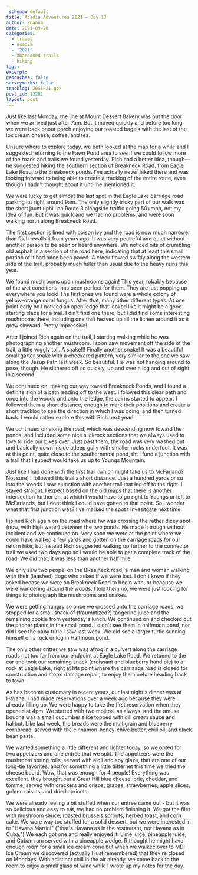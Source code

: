 ```yaml
---
_schema: default
title: Acadia Adventures 2021 – Day 13
author: Zhanna
date: 2021-09-20
categories:
  - travel
  - acadia
  - '2021'
  - abandoned trails
  - hiking 
tags:
excerpt: 
geocaches: false
surveymarks: false
tracklog: 20SEP21.gpx
post_id: 13281
layout: post
---
```


Just like last Monday, the line at Mount Dessert Bakery was out the door when we arrived just after 7am. But it moved quickly and before too long, we were back onour porch enjoying our toasted bagels with the last of the lox cream cheese, coffee, and tea.

Unsure where to explore today, we both looked at the map for a while and I suggested returning to the Fawn Pond area to see if we could follow more of the roads and trails we found yesterday. Rich had a better idea, though—he suggested hiking the southern section of Breakneck Road, from Eagle Lake Road to the Breakneck ponds. I've actually never hiked there and was looking forward to being able to create a tracklog of the entire route, even though I hadn't thought about it until he mentioned it. 

We were lucky to get almost the last spot in the Eagle Lake carriage road parking lot right around 9am. The only slightly tricky part of our walk was the short jaunt uphill on Route 3 alongside traffic going 50+mph, not my idea of fun. But it was quick and we had no problems, and were soon walking north along Breakneck Road.

The first section is lined with poison  ivy and the road is now much narrower than Rich recalls it from years ago. It was very peaceful and quiet without another person to be seen or heard anywhere. We noticed bits of crumbling old asphalt in a section of the road here, indicating that at least this small portion of it had once been paved. A creek flowed swiftly along the western side of the trail, probably much fuller than usual due to the heavy rains this year.

We found mushrooms upon mushrooms again! This year, robably because of the wet conditions, has been perfect for them. They are just popping up everywhere you look! The first ones we found were a whole colony of yellow-orange coral fungus. After that, many other different types. At one point early on I noticed an open ledge that looked like it might be a good starting place for a trail. I din't find one there, but I did find some interesting mushrooms there, including one that heaved up all the lichen around it as it grew skyward. Pretty impressive!

After I joined Rich again on the trail, I starting walking while he was photographing another mushroom. I soon saw movement off the side of the trail, a little wiggly tail. A snake!!! Finally another snake! It was a beautiful small garter snake with a checkered pattern, very similar to the one we saw along the Jesup Path last week. So beautiful. He was not hanging around to pose, though. He slithered off so quickly, up and over a log and out of sight in a second.

We continued on, making our way toward Breakneck Ponds, and I found a definite sign of a path leading off to the west. i folowed this clear path and once into the woods and onto the ledge, the cairns started to appear. I followed them a short distance, enough to mark their positions and create a short tracklog to see the direction in which I was going, and then turned back. I would rather explore this with Rich next year!

We continued on along the road, which was descending now toward the ponds, and included some nice slickrock sections that we always used to love to ride our bikes over. Just past them, the road was very washed out and basically down inside adeep gully with smaller rocks underfoot. It was at this point, quite close to the southernmost pond, tht I fund a junction with a trail that I supect would take us up to Youngs Mountain.

Just like I had done with the first trail (which might take us to McFarland? Not sure) I followed this trail a short distance. Just a hundred yards or so into the woods I saw ajunction with another trail that led off to the right. I stayed straight. I expect based on the old maps that there is another intersection further on, at which I would have to go right to Youngs or left to McFarlands, but I dont think I could have gotten to that point. So I wonder what that first junction was? I've marked the spot t invesitgate next time.

I joined Rich again on the road where hw was crossing the rather dicey spot (now, with high water) between the two ponds. He made it trough without incident and we continued on. Very soon we were at the point where we could have walked a few yards and gotten on the carriage roads for our return hike, but instead Rich suggested walking up further to the connector trail we used two days ago so I would be able to get a complete track of the road. We did that; it was less than another half mile.

We only saw two peopel on the BReajneck road, a man and woman walking with their (leashed) dogs who asked if we were lost. I don't knwo if they asked becase we were on Breakneck Road to begin with, or because we were wandering around the woods. I told them no, we were just looking for things to photograph like mushrooms and snakes. 

We were getting hungry so once we crossed onto the carriage roads, we stopped for a small snack of (traumatized?) tangerine juice and the remaining cookie from yesterday's lunch. We continued on and checked out the pitcher plants in the small pond. I didn't see them in halfmoon pond, nor did I see the baby turle I saw last week. We did see a larger turtle sunning himself on a rock or log in Halfmoon pond.

The only other critter we saw was afrog in a culvert along the carriage roads not too far from our endpoint at Eagle Lake Road. We retuend to the car and took our remaining snack (croissant and blueberry hand pie) to a rock at Eagle Lake, right at hts point where the carriaage road is closed for construction and storm damage repair, to enjoy them before heading back to town.

As has become customary in recent years, our last night's dinner was at Havana. I had made reservations over a week ago because they were already filling up. We were happy to take the first reservation when they opened at 4pm. We started with two mojitos, as always, and the amuse bouche was a small cucumber slice topped with dill cream sauce and halibut. Like last week, the breads were the multigrain and blueberry cornbread, served with the cinnamon-honey-chive butter, chili oil, and black bean paste.

We wanted something a little different and lighter today, so we opted for two appetizers and one entrée that we split. The appetizers were the mushroom spring rolls, served with aioli and soy glaze, that are one of our long-tie favorites, and for something a little differnet this time we tried the cheese board. Wow, that was enough for 4 people! Everything was excellent. they brought out a Great Hill blue cheese, brie, cheddar, and tomme, served with crackers and crisps, grapes, strawberries, apple slices, golden raisins, and dried apricots.

We were already feeling a bit stuffed when our entree came out - but it was so delicious and easy to eat, we had no problem finishing it. We got the filet with mushroom sauce, roasted brussels sprouts, herbed toast, and corn cake. We were way too stuffed for a solid dessert, but we were interested in te "Havana Martini" ("that's Havana as in the restaurant, not Havana as in Cuba.") We each got one and really enjoyed it. Lime juice, pineapple juice, and Cuban rum served with a pineapple wedge. R thought he might have enough room for a small ice cream cone but when we walkec over to MDI Ice Cream we discovered (actually I just remembered) that they're closed on Mondays. With adistinct chill in the air already, we came back to the room to enjoy a small glass of wine while I wrote up my notes for the day.